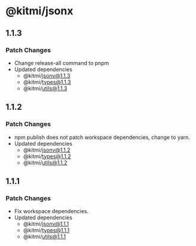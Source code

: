 # @kitmi/jsonx

## 1.1.3

### Patch Changes

-   Change release-all command to pnpm
-   Updated dependencies
    -   @kitmi/jsonv@1.1.3
    -   @kitmi/types@1.1.3
    -   @kitmi/utils@1.1.3

## 1.1.2

### Patch Changes

-   npm publish does not patch workspace dependencies, change to yarn.
-   Updated dependencies
    -   @kitmi/jsonv@1.1.2
    -   @kitmi/types@1.1.2
    -   @kitmi/utils@1.1.2

## 1.1.1

### Patch Changes

-   Fix workspace dependencies.
-   Updated dependencies
    -   @kitmi/jsonv@1.1.1
    -   @kitmi/types@1.1.1
    -   @kitmi/utils@1.1.1
